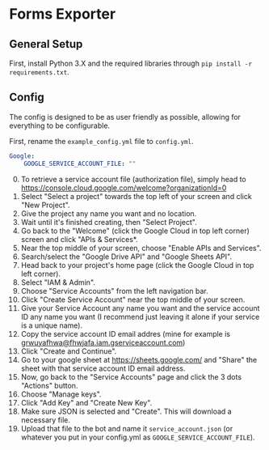 # Forms Exporter

## General Setup
First, install Python 3.X and the required libraries through `pip install -r requirements.txt`.

## Config
The config is designed to be as user friendly as possible, allowing for everything to be configurable.

First, rename the `example_config.yml` file to `config.yml`.

```yml
Google:
    GOOGLE_SERVICE_ACCOUNT_FILE: ""
```
0. To retrieve a service account file (authorization file), simply head to https://console.cloud.google.com/welcome?organizationId=0
1. Select "Select a project" towards the top left of your screen and click "New Project".
2. Give the project any name you want and no location.
3. Wait until it's finished creating, then "Select Project".
4. Go back to the "Welcome" (click the Google Cloud in top left corner) screen and click "APIs & Services*.
5. Near the top middle of your screen, choose "Enable APIs and Services".
6. Search/select the "Google Drive API" and "Google Sheets API".
7. Head back to your project's home page (click the Google Cloud in top left corner).
8. Select "IAM & Admin".
9. Choose "Service Accounts" from the left navigation bar.
10. Click "Create Service Account" near the top middle of your screen.
11. Give your Service Account any name you want and the service account ID any name you want (I recommend just leaving it alone if your service is a unique name).
12. Copy the service account ID email addres (mine for example is grwuyafhwa@fhwjafa.iam.gserviceaccount.com)
13. Click "Create and Continue".
14. Go to your google sheet at https://sheets.google.com/ and "Share" the sheet with that service account ID email address.
15. Now, go back to the "Service Accounts" page and click the 3 dots "Actions" button.
16. Choose "Manage keys".
17. Click "Add Key" and "Create New Key".
18. Make sure JSON is selected and "Create". This will download a necessary file.
19. Upload that file to the bot and name it `service_account.json` (or whatever you put in your config.yml as `GOOGLE_SERVICE_ACCOUNT_FILE`).